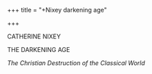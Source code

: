 +++
title = "+Nixey darkening age"

+++

CATHERINE NIXEY

THE DARKENING AGE

*The Christian Destruction of the Classical World*



